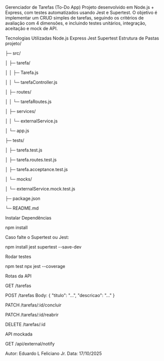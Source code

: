 Gerenciador de Tarefas (To-Do App)
Projeto desenvolvido em Node.js + Express, com testes automatizados usando Jest e Supertest.
O objetivo é implementar um CRUD simples de tarefas, seguindo os critérios de avaliação com 4 dimensões, e incluindo testes unitários, integração, aceitação e mock de API.

Tecnologias Utilizadas
Node.js
Express
Jest
Supertest
Estrutura de Pastas
projeto/

├─ src/

│ ├─ tarefa/

│ │ ├─ Tarefa.js

│ │ └─ tarefaController.js

│ ├─ routes/

│ │ └─ tarefaRoutes.js

│ ├─ services/

│ │ └─ externalService.js

│ └─ app.js

├─ tests/

│ ├─ tarefa.test.js

│ ├─ tarefa.routes.test.js

│ ├─ tarefa.acceptance.test.js

│ └─ mocks/

│ └─ externalService.mock.test.js

├─ package.json

└─ README.md

Instalar Dependências

npm install

Caso falte o Supertest ou Jest:

npm install jest supertest --save-dev

Rodar testes

npm test npx jest --coverage

Rotas da API

GET /tarefas

POST /tarefas Body: { "titulo": "...", "descricao": "..." }

PATCH /tarefas/:id/concluir

PATCH /tarefas/:id/reabrir

DELETE /tarefas/:id

API mockada

GET /api/external/notify

Autor: Eduardo L Feliciano Jr. Data: 17/10/2025
